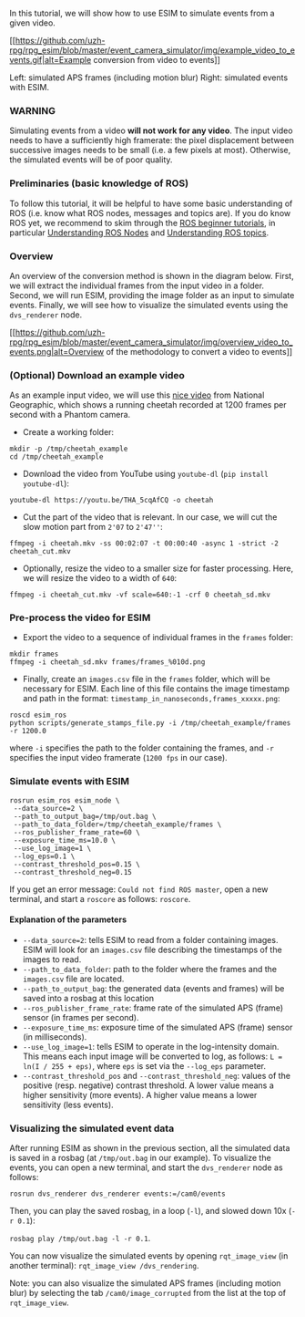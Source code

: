 In this tutorial, we will show how to use ESIM to simulate events from a given video.

[[https://github.com/uzh-rpg/rpg_esim/blob/master/event_camera_simulator/img/example_video_to_events.gif|alt=Example conversion from video to events]]

Left: simulated APS frames (including motion blur)
Right: simulated events with ESIM.

### WARNING

Simulating events from a video **will not work for any video**. The input video needs to have a sufficiently high framerate: the pixel displacement between successive images needs to be small (i.e. a few pixels at most).
Otherwise, the simulated events will be of poor quality.

### Preliminaries (basic knowledge of ROS)

To follow this tutorial, it will be helpful to have some basic understanding of ROS (i.e. know what ROS nodes, messages and topics are). If you do know ROS yet, we recommend to skim through the [ROS beginner tutorials](http://wiki.ros.org/ROS/Tutorials), in particular [Understanding ROS Nodes](http://wiki.ros.org/ROS/Tutorials/UnderstandingNodes) and [Understanding ROS topics](http://wiki.ros.org/ROS/Tutorials/UnderstandingTopics).

### Overview

An overview of the conversion method is shown in the diagram below. First, we will extract the individual frames from the input video in a folder. Second, we will run ESIM, providing the image folder as an input to simulate events.
Finally, we will see how to visualize the simulated events using the `dvs_renderer` node.

[[https://github.com/uzh-rpg/rpg_esim/blob/master/event_camera_simulator/img/overview_video_to_events.png|alt=Overview of the methodology to convert a video to events]]

### (Optional) Download an example video

As an example input video, we will use this [nice video](https://youtu.be/THA_5cqAfCQ) from National Geographic, which shows a running cheetah recorded at 1200 frames per second with a Phantom camera.

- Create a working folder:
```
mkdir -p /tmp/cheetah_example
cd /tmp/cheetah_example
```
- Download the video from YouTube using `youtube-dl` (`pip install youtube-dl`):
```
youtube-dl https://youtu.be/THA_5cqAfCQ -o cheetah
```

- Cut the part of the video that is relevant. In our case, we will cut the slow motion part from `2'07` to `2'47''`:
```
ffmpeg -i cheetah.mkv -ss 00:02:07 -t 00:00:40 -async 1 -strict -2 cheetah_cut.mkv
```

- Optionally, resize the video to a smaller size for faster processing. Here, we will resize the video to a width of `640`:
```
ffmpeg -i cheetah_cut.mkv -vf scale=640:-1 -crf 0 cheetah_sd.mkv
```

### Pre-process the video for ESIM

- Export the video to a sequence of individual frames in the `frames` folder:
```
mkdir frames
ffmpeg -i cheetah_sd.mkv frames/frames_%010d.png
```

- Finally, create an `images.csv` file in the `frames` folder, which will be necessary for ESIM. Each line of this file contains the image timestamp and path in the format: `timestamp_in_nanoseconds,frames_xxxxx.png`:
```
roscd esim_ros
python scripts/generate_stamps_file.py -i /tmp/cheetah_example/frames -r 1200.0
```
where `-i` specifies the path to the folder containing the frames, and `-r` specifies the input video framerate (`1200 fps` in our case).

### Simulate events with ESIM

```
rosrun esim_ros esim_node \
 --data_source=2 \
 --path_to_output_bag=/tmp/out.bag \
 --path_to_data_folder=/tmp/cheetah_example/frames \
 --ros_publisher_frame_rate=60 \
 --exposure_time_ms=10.0 \
 --use_log_image=1 \
 --log_eps=0.1 \
 --contrast_threshold_pos=0.15 \
 --contrast_threshold_neg=0.15
```

If you get an error message: `Could not find ROS master`, open a new terminal, and start a `roscore` as follows: `roscore`.

#### Explanation of the parameters

  - `--data_source=2`: tells ESIM to read from a folder containing images. ESIM will look for an `images.csv` file describing the timestamps of the images to read.
  - `--path_to_data_folder`: path to the folder where the frames and the `images.csv` file are located.
  - `--path_to_output_bag`: the generated data (events and frames) will be saved into a rosbag at this location
  - `--ros_publisher_frame_rate`: frame rate of the simulated APS (frame) sensor (in frames per second).
  - `--exposure_time_ms`: exposure time of the simulated APS (frame) sensor (in milliseconds).
  - `--use_log_image=1`: tells ESIM to operate in the log-intensity domain. This means each input image will be converted to log, as follows: `L = ln(I / 255 + eps)`, where `eps` is set via the `--log_eps` parameter.
  - `--contrast_threshold_pos` and `--contrast_threshold_neg`: values of the positive (resp. negative) contrast threshold. A lower value means a higher sensitivity (more events). A higher value means a lower sensitivity (less events).

### Visualizing the simulated event data

After running ESIM as shown in the previous section, all the simulated data is saved in a rosbag (at `/tmp/out.bag` in our example).
To visualize the events, you can open a new terminal, and start the `dvs_renderer` node as follows:
```
rosrun dvs_renderer dvs_renderer events:=/cam0/events
```

Then, you can play the saved rosbag, in a loop (`-l`), and slowed down 10x (`-r 0.1`):

`rosbag play /tmp/out.bag -l -r 0.1`.

You can now visualize the simulated events by opening `rqt_image_view` (in another terminal): `rqt_image_view /dvs_rendering`.

Note: you can also visualize the simulated APS frames (including motion blur) by selecting the tab `/cam0/image_corrupted` from the list at the top of `rqt_image_view`.

